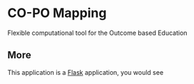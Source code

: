 # CO-PO Mapping

Flexible computational tool for the Outcome based Education


## More

This application is a [Flask](https://github.com/pallets/flask) application, you would see 